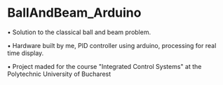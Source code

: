 # BallAndBeam_Arduino
• Solution to the classical ball and beam problem. 

• Hardware built by me, PID controller using arduino, processing for real time display.

• Project maded for the course "Integrated Control Systems" at the Polytechnic University of Bucharest
